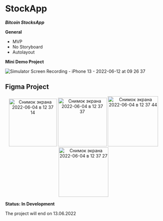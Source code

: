 # StockApp
***Bitcoin StocksApp***

**General**
* MVP
* No Storyboard
* Autolayout



**Mini Demo Project**


![Simulator Screen Recording - iPhone 13 - 2022-06-12 at 09 26 37](https://user-images.githubusercontent.com/55410394/173213340-7eba97d4-4bd2-471e-978d-23ee911c0d7e.gif)



## Figma Project
<p align="center">
<img width="154" alt="Снимок экрана 2022-06-04 в 12 37 14" src="https://user-images.githubusercontent.com/55410394/171987878-8b3bdd28-9ce4-42f4-9e19-d80520e8e6b5.png">
<img width="157" alt="Снимок экрана 2022-06-04 в 12 37 37" src="https://user-images.githubusercontent.com/55410394/171987885-8393f76d-f66c-4cb2-a5c9-ad2970e070ed.png">
<img width="162" alt="Снимок экрана 2022-06-04 в 12 37 44" src="https://user-images.githubusercontent.com/55410394/171987886-b3e4184f-8343-4542-9587-155f5076e565.png">
<img width="160" alt="Снимок экрана 2022-06-04 в 12 37 27" src="https://user-images.githubusercontent.com/55410394/171987883-7b5ff890-8ceb-445f-a649-0f1da7946eec.png">

</p>




**Status: In Development** 

The project will end on 13.06.2022
